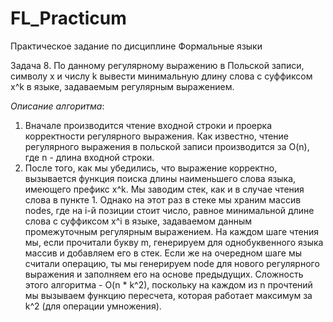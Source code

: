 # FL_Practicum
Практическое задание по дисциплине Формальные языки

Задача 8. По данному регулярному выражению в Польской записи, символу x и числу k вывести минимальную длину слова с суффиксом x^k в языке, задаваемым регулярным выражением.

*Описание алгоритма*:
1. Вначале производится чтение входной строки и проерка корректности регулярного выражения. Как известно, чтение регулярного выражения в польской записи производится за O(n), где n - длина входной строки.
2. После того, как мы убедились, что выражение корректно, вызывается функция поиска длины наименьшего слова языка, имеющего префикс x^k.
Мы заводим стек, как и в случае чтения слова в пункте 1. Однако на этот раз в стеке мы храним массив nodes, где на i-й позиции стоит число, равное минимальной длине слова с суффиксом x^i в языке, задаваемом данным промежуточным регулярным выражением. На каждом шаге чтения мы, если прочитали букву m, генерируем для однобуквенного языка массив и добавляем его в стек. Если же на очередном шаге мы считали операцию, ты мы генерируем node для нового регулярного выражения и заполняем его на основе предыдущих.
Сложность этого алгоритма - O(n * k^2), поскольку на каждом из n прочтений мы вызываем функцию пересчета, которая работает максимум за k^2 (для операции умножения).
